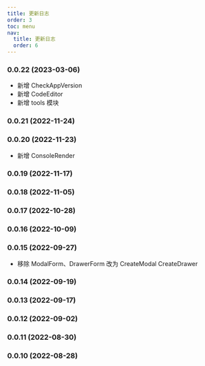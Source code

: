 ```yaml
---
title: 更新日志
order: 3
toc: menu
nav:
  title: 更新日志
  order: 6
---
```


### 0.0.22 (2023-03-06)

- 新增 CheckAppVersion
- 新增 CodeEditor
- 新增 tools 模块

### 0.0.21 (2022-11-24)

### 0.0.20 (2022-11-23)

- 新增 ConsoleRender

### 0.0.19 (2022-11-17)

### 0.0.18 (2022-11-05)

### 0.0.17 (2022-10-28)

### 0.0.16 (2022-10-09)

### 0.0.15 (2022-09-27)

- 移除 ModalForm、DrawerForm 改为 CreateModal CreateDrawer

### 0.0.14 (2022-09-19)

### 0.0.13 (2022-09-17)

### 0.0.12 (2022-09-02)

### 0.0.11 (2022-08-30)

### 0.0.10 (2022-08-28)
